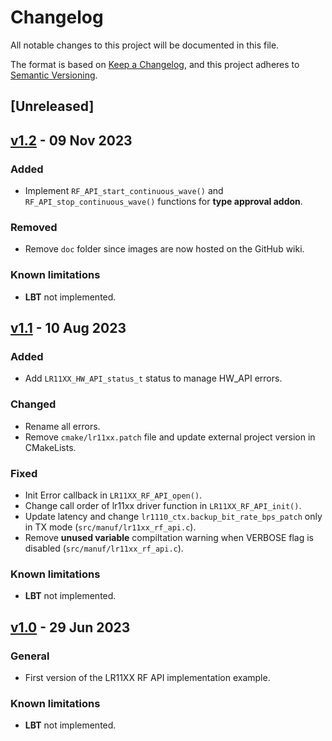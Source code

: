 # Changelog

All notable changes to this project will be documented in this file.

The format is based on [Keep a Changelog](https://keepachangelog.com/en/1.0.0/),
and this project adheres to [Semantic Versioning](https://semver.org/spec/v2.0.0.html).

## [Unreleased]

## [v1.2](https://github.com/sigfox-tech-radio/sigfox-ep-rf-api-semtech-lr11xx/releases/tag/v1.2) - 09 Nov 2023

### Added

* Implement `RF_API_start_continuous_wave()` and `RF_API_stop_continuous_wave()` functions for **type approval addon**.

### Removed

* Remove `doc` folder since images are now hosted on the GitHub wiki.

### Known limitations

* **LBT** not implemented.

## [v1.1](https://github.com/sigfox-tech-radio/sigfox-ep-rf-api-semtech-lr11xx/releases/tag/v1.1) - 10 Aug 2023

### Added

* Add `LR11XX_HW_API_status_t` status to manage HW_API errors.

### Changed

* Rename all errors. 
* Remove `cmake/lr11xx.patch` file and update external project version in CMakeLists.  

### Fixed

* Init Error callback in `LR11XX_RF_API_open()`.
* Change call order of lr11xx driver function in `LR11XX_RF_API_init()`.
* Update latency and change `lr1110_ctx.backup_bit_rate_bps_patch` only in TX mode (`src/manuf/lr11xx_rf_api.c`).   
* Remove **unused variable** compiltation warning when VERBOSE flag is disabled (`src/manuf/lr11xx_rf_api.c`).

### Known limitations

* **LBT** not implemented.

## [v1.0](https://github.com/sigfox-tech-radio/sigfox-ep-rf-api-semtech-lr11xx/releases/tag/v1.0) - 29 Jun 2023

### General

* First version of the LR11XX RF API implementation example.

### Known limitations

* **LBT** not implemented.
